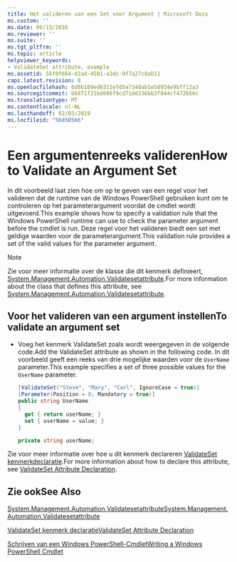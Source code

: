 ```yaml
---
title: Het valideren van een Set voor Argument | Microsoft Docs
ms.custom: ''
ms.date: 09/13/2016
ms.reviewer: ''
ms.suite: ''
ms.tgt_pltfrm: ''
ms.topic: article
helpviewer_keywords:
- ValidateSet attribute, example
ms.assetid: 55f0f664-d2ad-4501-a3dc-9f7a27c8ab11
caps.latest.revision: 8
ms.openlocfilehash: 6d8b189ed6311efd5a7348ab1e58934e9bff12a3
ms.sourcegitcommit: b6871f21bd666f9cd71dd336bb3f844cf472b56c
ms.translationtype: MT
ms.contentlocale: nl-NL
ms.lasthandoff: 02/03/2019
ms.locfileid: "56850566"
---
```

# <a name="how-to-validate-an-argument-set"></a><span data-ttu-id="28d1b-102">Een argumentenreeks valideren</span><span class="sxs-lookup"><span data-stu-id="28d1b-102">How to Validate an Argument Set</span></span>

<span data-ttu-id="28d1b-103">In dit voorbeeld laat zien hoe om op te geven van een regel voor het valideren dat de runtime van de Windows PowerShell gebruiken kunt om te controleren op het parameterargument voordat de cmdlet wordt uitgevoerd.</span><span class="sxs-lookup"><span data-stu-id="28d1b-103">This example shows how to specify a validation rule that the Windows PowerShell runtime can use to check the parameter argument before the cmdlet is run.</span></span> <span data-ttu-id="28d1b-104">Deze regel voor het valideren biedt een set met geldige waarden voor de parameterargument.</span><span class="sxs-lookup"><span data-stu-id="28d1b-104">This validation rule provides a set of the valid values for the parameter argument.</span></span>

> [!NOTE]
> <span data-ttu-id="28d1b-105">Zie voor meer informatie over de klasse die dit kenmerk definieert, [System.Management.Automation.Validatesetattribute](/dotnet/api/System.Management.Automation.ValidateSetAttribute).</span><span class="sxs-lookup"><span data-stu-id="28d1b-105">For more information about the class that defines this attribute, see [System.Management.Automation.Validatesetattribute](/dotnet/api/System.Management.Automation.ValidateSetAttribute).</span></span>

## <a name="to-validate-an-argument-set"></a><span data-ttu-id="28d1b-106">Voor het valideren van een argument instellen</span><span class="sxs-lookup"><span data-stu-id="28d1b-106">To validate an argument set</span></span>

- <span data-ttu-id="28d1b-107">Voeg het kenmerk ValidateSet zoals wordt weergegeven in de volgende code.</span><span class="sxs-lookup"><span data-stu-id="28d1b-107">Add the ValidateSet attribute as shown in the following code.</span></span> <span data-ttu-id="28d1b-108">In dit voorbeeld geeft een reeks van drie mogelijke waarden voor de `UserName` parameter.</span><span class="sxs-lookup"><span data-stu-id="28d1b-108">This example specifies a set of three possible values for the `UserName` parameter.</span></span>

    ```csharp
    [ValidateSet("Steve", "Mary", "Carl", IgnoreCase = true)]
    [Parameter(Position = 0, Mandatory = true)]
    public string UserName
    {
      get { return userName; }
      set { userName = value; }
    }

    private string userName;
    ```

<span data-ttu-id="28d1b-109">Zie voor meer informatie over hoe u dit kenmerk declareren [ValidateSet kenmerkdeclaratie](./validateset-attribute-declaration.md).</span><span class="sxs-lookup"><span data-stu-id="28d1b-109">For more information about how to declare this attribute, see [ValidateSet Attribute Declaration](./validateset-attribute-declaration.md).</span></span>

## <a name="see-also"></a><span data-ttu-id="28d1b-110">Zie ook</span><span class="sxs-lookup"><span data-stu-id="28d1b-110">See Also</span></span>

[<span data-ttu-id="28d1b-111">System.Management.Automation.Validatesetattribute</span><span class="sxs-lookup"><span data-stu-id="28d1b-111">System.Management.Automation.Validatesetattribute</span></span>](/dotnet/api/System.Management.Automation.ValidateSetAttribute)

[<span data-ttu-id="28d1b-112">ValidateSet kenmerk declaratie</span><span class="sxs-lookup"><span data-stu-id="28d1b-112">ValidateSet Attribute Declaration</span></span>](./validateset-attribute-declaration.md)

[<span data-ttu-id="28d1b-113">Schrijven van een Windows PowerShell-Cmdlet</span><span class="sxs-lookup"><span data-stu-id="28d1b-113">Writing a Windows PowerShell Cmdlet</span></span>](./writing-a-windows-powershell-cmdlet.md)
